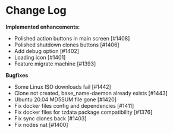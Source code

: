 # Change Log

**Implemented enhancements:**

- Polished action buttons in main screen [\#1408]
- Polished shutdown clones buttons [\#1406]
- Add debug option [\#1402]
- Loading icon [\#1401]
- Feature migrate machine [\#1393]

**Bugfixes**

- Some Linux ISO downloads fail [\#1442]
- Clone not created, base_name-daemon already exists [\#1443]
- Ubuntu 20.04 MD5SUM file gone [\#1420]
- Fix docker files config and dependencies [\#1411]
- Fix docker files for tzdata package compatibility [\#1376]
- Fix sync clones back [\#1403]
- Fix nodes nat [\#1400]
